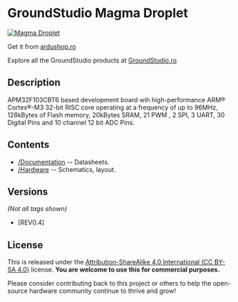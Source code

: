 GroundStudio Magma Droplet
====================================
[![Magma Droplet](https://github.com/user-attachments/assets/405fa4eb-19ae-490b-a52e-9ae2d621269c)](https://ardushop.ro/ro/plci-de-dezvoltare/2424-groundstudio-magma-droplet-6427854034717.html)

Get it from [ardushop.ro](https://ardushop.ro/ro/plci-de-dezvoltare/2424-groundstudio-magma-droplet-6427854034717.html)

Explore all the GroundStudio products at [GroundStudio.ro](https://groundstudio.ro/)

Description
-------------------
APM32F103CBT6 based development board wih high-performance ARM® Cortex®-M3 32-bit RISC core operating at a frequency of up to 96MHz, 128kBytes of Flash memory, 20kBytes SRAM, 21 PWM , 2 SPI, 3 UART, 30 Digital Pins and 10 channel 12 bit ADC Pins.

Contents
-------------------

* [/Documentation](https://github.com/GroundStudio/GroundStudio_Magma_Droplet/tree/main/Documentation) -- Datasheets.
* [/Hardware](https://github.com/GroundStudio/GroundStudio_Magma_Droplet/tree/main/Hardware) -- Schematics, layout.

Versions
-------------------
*(Not all tags shown)*

* [REV0.4]

License
-------------------

This is released under the [Attribution-ShareAlike 4.0 International (CC BY-SA 4.0)](https://creativecommons.org/licenses/by-sa/4.0/) license.
**You are welcome to use this for commercial purposes.**

Please consider contributing back to this project or others to help the open-source hardware community continue to thrive and grow!


